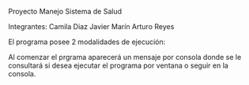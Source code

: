 Proyecto Manejo Sistema de Salud

Integrantes: Camila Diaz
             Javier Marín
             Arturo Reyes
             
El programa posee 2 modalidades de ejecución:
  
Al comenzar el prgrama aparecerá un mensaje por consola donde se le consultará si desea ejecutar el programa por ventana o seguir en la consola.
 


